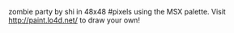 zombie party by shi in 48x48 #pixels using the MSX palette. Visit http://paint.lo4d.net/ to draw your own! 